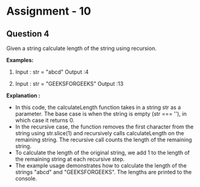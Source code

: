 # **Assignment - 10**

## **Question 4**

Given a string calculate length of the string using recursion.

**Examples:**
1. Input : str = "abcd"
Output :4

2. Input : str = "GEEKSFORGEEKS"
Output :13

**Explanation :**
- In this code, the calculateLength function takes in a string str as a parameter. The base case is when the string is empty (str === ''), in which case it returns 0.
- In the recursive case, the function removes the first character from the string using str.slice(1) and recursively calls calculateLength on the remaining string. The recursive call counts the length of the remaining string.
- To calculate the length of the original string, we add 1 to the length of the remaining string at each recursive step.
- The example usage demonstrates how to calculate the length of the strings "abcd" and "GEEKSFORGEEKS". The lengths are printed to the console.